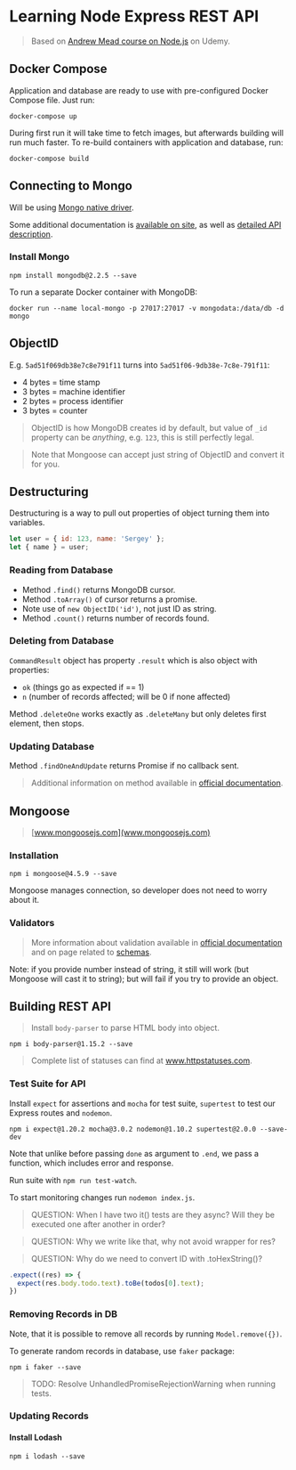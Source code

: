 # Learning Node Express REST API

> Based on [Andrew Mead course on Node.js](https://www.udemy.com/the-complete-nodejs-developer-course-2/learn/v4/overview) on Udemy.

## Docker Compose

Application and database are ready to use with pre-configured Docker Compose file. Just run:

```shell
docker-compose up
```

During first run it will take time to fetch images, but afterwards building will run much faster. To re-build containers with application and database, run:

```shell
docker-compose build
```

## Connecting to Mongo

Will be using [Mongo native driver](https://github.com/mongodb/node-mongodb-native).

Some additional documentation is [available on site](http://mongodb.github.io/node-mongodb-native/), as well as [detailed API description](http://mongodb.github.io/node-mongodb-native/3.0/api/).

### Install Mongo

```shell
npm install mongodb@2.2.5 --save
```

To run a separate Docker container with MongoDB:

```shell
docker run --name local-mongo -p 27017:27017 -v mongodata:/data/db -d mongo
```

## ObjectID

E.g. `5ad51f069db38e7c8e791f11` turns into `5ad51f06-9db38e-7c8e-791f11`:

- 4 bytes = time stamp
- 3 bytes = machine identifier
- 2 bytes = process identifier
- 3 bytes = counter

> ObjectID is how MongoDB creates id by default, but value of `_id` property can be *anything*, e.g. `123`, this is still perfectly legal.

> Note that Mongoose can accept just string of ObjectID and convert it for you.

## Destructuring

Destructuring is a way to pull out properties of object turning them into variables.

```javascript
let user = { id: 123, name: 'Sergey' };
let { name } = user;
```

### Reading from Database

- Method `.find()` returns MongoDB cursor.
- Method `.toArray()` of cursor returns a promise.
- Note use of `new ObjectID('id')`, not just ID as string.
- Method `.count()` returns number of records found.

### Deleting from Database

`CommandResult` object has property `.result` which is also object with properties:
- `ok` (things go as expected if == 1)
- `n` (number of records affected; will be 0 if none affected)

Method `.deleteOne` works exactly as `.deleteMany` but only deletes first element, then stops.

### Updating Database

Method `.findOneAndUpdate` returns Promise if no callback sent.
> Additional information on method available in [official documentation](https://docs.mongodb.com/manual/reference/method/db.collection.findOneAndUpdate/).

## Mongoose

> [www.mongoosejs.com](www.mongoosejs.com)

### Installation

```shell
npm i mongoose@4.5.9 --save
```

Mongoose manages connection, so developer does not need to worry about it.

### Validators

> More information about validation available in [official documentation](http://mongoosejs.com/docs/validation.html) and on page related to [schemas](http://mongoosejs.com/docs/guide.html).

Note: if you provide number instead of string, it still will work (but Mongoose will cast it to string); but will fail if you try to provide an object.

## Building REST API

> Install `body-parser` to parse HTML body into object.

```shell
npm i body-parser@1.15.2 --save
```

> Complete list of statuses can find at www.httpstatuses.com.

### Test Suite for API

Install `expect` for assertions and `mocha` for test suite, `supertest` to test our Express routes and `nodemon`.

```shell
npm i expect@1.20.2 mocha@3.0.2 nodemon@1.10.2 supertest@2.0.0 --save-dev
```

Note that unlike before passing `done` as argument to `.end`, we pass a function, which includes error and response.

Run suite with `npm run test-watch`.

To start monitoring changes run `nodemon index.js`.

> QUESTION: When I have two it() tests are they async? Will they be executed one after another in order?

> QUESTION: Why we write like that, why not avoid wrapper for res?

> QUESTION: Why do we need to convert ID with .toHexString()?

```javascript
.expect((res) => {
  expect(res.body.todo.text).toBe(todos[0].text);
})
```

### Removing Records in DB

Note, that it is possible to remove all records by running `Model.remove({})`.

To generate random records in database, use `faker` package:

```shell
npm i faker --save
```

> TODO: Resolve UnhandledPromiseRejectionWarning when running tests.

### Updating Records

#### Install Lodash

```shell
npm i lodash --save
```
